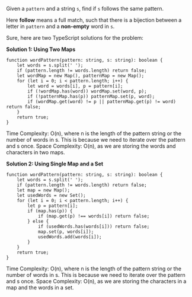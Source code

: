 Given a `pattern` and a string `s`, find if `s` follows the same pattern.

Here **follow** means a full match, such that there is a bijection between a letter in `pattern` and a **non-empty** word in `s`.

Sure, here are two TypeScript solutions for the problem:

**Solution 1: Using Two Maps**

```tsx
function wordPattern(pattern: string, s: string): boolean {
    let words = s.split(' ');
    if (pattern.length != words.length) return false;
    let wordMap = new Map(), patternMap = new Map();
    for (let i = 0; i < pattern.length; i++) {
        let word = words[i], p = pattern[i];
        if (!wordMap.has(word)) wordMap.set(word, p);
        if (!patternMap.has(p)) patternMap.set(p, word);
        if (wordMap.get(word) != p || patternMap.get(p) != word) return false;
    }
    return true;
}

```

Time Complexity: O(n), where n is the length of the pattern string or the number of words in s. This is because we need to iterate over the pattern and s once.
Space Complexity: O(n), as we are storing the words and characters in two maps.

**Solution 2: Using Single Map and a Set**

```tsx
function wordPattern(pattern: string, s: string): boolean {
    let words = s.split(' ');
    if (pattern.length != words.length) return false;
    let map = new Map();
    let usedWords = new Set();
    for (let i = 0; i < pattern.length; i++) {
        let p = pattern[i];
        if (map.has(p)) {
            if (map.get(p) !== words[i]) return false;
        } else {
            if (usedWords.has(words[i])) return false;
            map.set(p, words[i]);
            usedWords.add(words[i]);
        }
    }
    return true;
}

```

Time Complexity: O(n), where n is the length of the pattern string or the number of words in s. This is because we need to iterate over the pattern and s once.
Space Complexity: O(n), as we are storing the characters in a map and the words in a set.